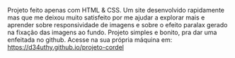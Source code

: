 Projeto feito apenas com HTML & CSS. Um site desenvolvido rapidamente mas que me deixou muito satisfeito por me ajudar a explorar mais e aprender sobre responsividade de imagens e sobre o efeito paralax gerado na fixação das imagens ao fundo. Projeto simples e bonito, pra dar uma enfeitada no github. Acesse na sua própria máquina em: https://d34uthy.github.io/projeto-cordel
